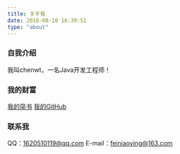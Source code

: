 ```yaml
---
title: 关于我
date: 2018-08-10 16:39:51
type: "about"
---
```


### 自我介绍

我叫chenwt，一名Java开发工程师！

### 我的财富

[我的简书](http://www.jianshu.com/u/cf5abb99aba7)
[我的GitHub](https://github.com/YoungerLi)

### 联系我

QQ：1620510119@qq.com
E-mail：feiniaoying@163.com
